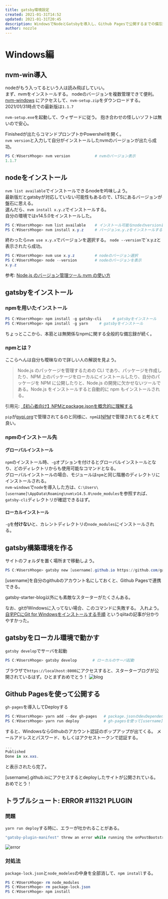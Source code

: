 ```yaml
---
title: gatsby環境設定
created: 2021-01-31T14:52
updated: 2021-01-31T20:45
description: WindowsでNodeとGatsbyを導入し、Github Pagesで公開するまでの備忘録です
author: nozzle
---
```

# Windows編
## nvm-win導入
nodeがもう入ってるという人は読み飛ばしていい。  
まず、nvmをインストールする。
nodeのバージョンを複数管理できて便利。  
[nvm-windows](https://github.com/coreybutler/nvm-windows/releases) にアクセスして、`nvm-setup.zip`をダウンロードする。
2021/01/31時点での最新版は`1.1.7`  

`nvm-setup.exe`を起動して、ウィザードに従う。
抱き合わせの怪しいソフトは無いので安心。  

Finishedが出たらコマンドプロンプトかPowershellを開く。  
`nvm version`と入力して自分がインストールしたnvmのバージョンが出たら成功。  
```powershell
PS C:¥Users¥hoge> nvm version           # nvmのバージョン表示
1.1.7
```

## nodeをインストール
`nvm list available`でインストールできるnodeを吟味しよう。  
最新版だとgatsbyが対応していない可能性もあるので、LTSにあるバージョンが盤石に思える。  
選んだら、`nvm install x.y.z`でインストールする。  
自分の環境ではv14.5.0をインストールした。
```powershell
PS C:¥Users¥hoge> nvm list available    # インストール可能なnodeのversion表示
PS C:¥Users¥hoge> nvm install x.y.z     # バージョンx.y.zをインストールする
```

終わったら`nvm use x.y.x`でバージョンを選択する。
`node --version`で`x.y.zと表示されたら成功。
```powershell
PS C:¥Users¥hoge> nvm use x.y.z         # nodeのバージョン選択
PS C:¥Users¥hoge> node --version        # nodeのバージョンを表示
x.y.z
```

参考: [Node.js のバージョン管理ツール nvm の使い方](https://laboradian.com/how-to-use-nvm/)

## gatsbyをインストール
### npmを用いたインストール
```powershell
PS C:¥Users¥hoge> npm install -g gatsby-cli     # gatsbyをインストール
PS C:¥Users¥hoge> npm install -g yarn     # gatsbyをインストール
```
ちょっとここから、本筋とは無関係なnpmに関する全般的な備忘録が続く。
### npmとは？

ここらへんは自分も曖昧なので詳しい人の解説を見よう。
>Node.js のパッケージを管理するための CLI であり、パッケージを作成したり、NPM 上のパッケージをローカルにインストールしたり、自分のパッケージを NPM に公開したりと、Node.js の開発に欠かせないツールである。Node.js をインストールすると自動的に npm もインストールされる。  

引用元: [【初心者向け】NPMとpackage.jsonを概念的に理解する](https://qiita.com/righteous/items/e5448cb2e7e11ab7d477)

`pip`が[pypi.org](https://pypi.org)で管理されてるのと同様に、`npm`は[NPM](https://www.npmjs.com)で管理されてると考えて良い。  

### npmのインストール先
#### グローバルインストール
`npm`のインストール時、`-g`オプションを付けるとグローバルインストールとなり、どのディレクトリからも使用可能なコマンドとなる。  
グローバルインストールの場合、モジュールは`npm`と同じ階層のディレクトリにインストールされる。  
`nvm-windows`で`node`を導入した方は、`C:\Users\[username]\AppData\Roaming\nvm\v14.5.0\node_modules`を参照すれば、`gatsby-cli`ディレクトリが確認できるはず。

#### ローカルインストール
`-g`を**付けない**と、カレントディレクトリの`node_modules`にインストールされる。

## gatsby構築環境を作る
サイトのフォルダを置く場所まで移動しよう。

```powershell
PS C:¥Users¥hoge> gatsby new [username].github.io https://github.com/gatsbyjs/gatsby-starter-blog       # gatsby謹製スターターキットをローカル環境に作る
```
[username]を自分のgithubのアカウント名にしておくと、Github Pagesで連携できる。  

gatsby-starter-blog以外にも素敵なスターターがたくさんある。  

なお、gitがWindowsに入ってない場合、このコマンドに失敗する。
入れよう。  
[自宅PCにGit for Windowsをインストールする手順](https://qiita.com/kamishi/items/5a3eed06c122f28fe2ea) というqiitaの記事が分かりやすかった。  

## gatsbyをローカル環境で動かす
`gatsby develop`でサーバを起動
```powershell
PS C:¥Users¥hoge> gatsby develop       # ローカルのサーバ起動
```
ブラウザで`https://localhost:8000`にアクセスすると、スターターブログが公開されているはず。ひとまずおめでとう！
![blog](./blog_01.png)
## Github Pagesを使って公開する
`gh-pages`を導入してDeployする
```powershell
PS C:¥Users¥hoge> yarn add --dev gh-pages   # package.jsonのdevDependenciesにgh-pagesをインストール
PS C:¥Users¥hoge> yarn run deploy           # gh-pagesを使って[username].github.ioにdeploy
```
すると、WindowsならGithubのアカウント認証のポップアップが出てくる。
メールアドレスとパスワード、もしくはアクセストークンで認証する。
```powershell
...
Published
Done in xx.xxs.
```
と表示されたら完了。

[username].github.ioにアクセスするとdeployしたサイトが公開されている。
おめでとう！
## トラブルシュート: ERROR #11321 PLUGIN
### 問題
`yarn run deploy`する時に、エラーが吐かれることがある。  
```powershell
"gatsby-plugin-manifest" threw an error while running the onPostBootstrap lifecycle:
```
![error](./error_01.png)

### 対処法
`package-lock.json`と`node_modeles`の中身を全部消して、`npm install`する。
```powershell
PS C:¥Users¥hoge> rm node_modules
PS C:¥Users¥hoge> rm package-lock.json
PS C:¥Users¥hoge> npm install
```